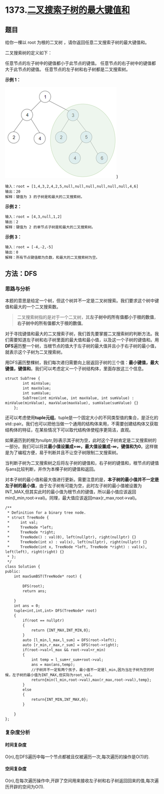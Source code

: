 # 1373.[二叉搜索子树的最大键值和](https://leetcode.cn/problems/maximum-sum-bst-in-binary-tree/description/)

## 题目

给你一棵以 root 为根的二叉树 ，请你返回任意二叉搜索子树的最大键值和。

二叉搜索树的定义如下：

任意节点的左子树中的键值都小于此节点的键值。
任意节点的右子树中的键值都大于此节点的键值。
任意节点的左子树和右子树都是二叉搜索树。
 

**示例 1：**


![piture](../pic/1373.1.png))


    输入：root = [1,4,3,2,4,2,5,null,null,null,null,null,null,4,6]
    输出：20
    解释：键值为 3 的子树是和最大的二叉搜索树。
    
**示例 2：**

    输入：root = [4,3,null,1,2]
    输出：2
    解释：键值为 2 的单节点子树是和最大的二叉搜索树。

**示例 3：**

    输入：root = [-4,-2,-5]
    输出：0
    解释：所有节点键值都为负数，和最大的二叉搜索树为空。

## 方法：DFS

### 思路与分析

本题的意思是给定一个树，但这个树并不一定是二叉树搜索。我们要求这个树中键值和最大的一个二叉搜索数。

>二叉搜索树指的是对于一个二叉树，其**左子树中的所有值都小于根的数值**，**右子树中的所有值都大于根的数值**。

对于寻找键值和最大的二叉搜索子树，我们首先要掌握二叉搜索树的判断方法。我们需要知道左子树和右子树里面的最大值和最小值，以及这一个子树的键值和。用**DFS**遍历整一个树，当根节点的值大于左子树的最大值并且小于右子树的最小值，就表示这个子树为二叉搜索树。

用DFS遍历整棵树，我们每次递归需要向上层返回子树的三个值：**最小键值，最大键值，键值和**。我们可以考虑定义一个子树结构体，里面存放这三个信息。


~~~
struct SubTree {
        int minValue;
        int maxValue;
        int sumValue;
        SubTree(int minValue, int maxValue, int sumValue) : minValue(minValue), maxValue(maxValue), sumValue(sumValue) {}
    };
~~~

还可以考虑使用**tuple元组**。tuple是一个固定大小的不同类型值的集合，是泛化的std::pair。我们也可以把他当做一个通用的结构体来用，不需要创建结构体又获取结构体的特征，在某些情况下可以取代结构体使程序更简洁，直观。

如果遍历到的根为nullptr,则i表示其子树为空，此时这个子树肯定是二叉搜索树的一部分。我们可以将其**最小值设置成+∞，最大值设置成-∞，键值和为0**。这样做是为了编程方便，易于判断并且不让空子树限制二叉搜索树。

当判断子树为二叉搜索树之后将左子树的键值和，右子树的键值和，根节点的键值与ans比较判断，并作为本棵子树的键值和返回。

对本子树的最小值和最大值进行更新。需要注意的是，**本子树的最小值并不一定是左子树的最小值**，由于左子树有可能为空，此时左子树的最小值被设置为INT_MAX,但其实此时的最小值为根节点的键值，所以最小值应该返回min(l_min,root->val)。同理，最大值应该返回max(r_max,root->val)。

~~~
/**
 * Definition for a binary tree node.
 * struct TreeNode {
 *     int val;
 *     TreeNode *left;
 *     TreeNode *right;
 *     TreeNode() : val(0), left(nullptr), right(nullptr) {}
 *     TreeNode(int x) : val(x), left(nullptr), right(nullptr) {}
 *     TreeNode(int x, TreeNode *left, TreeNode *right) : val(x), left(left), right(right) {}
 * };
 */
class Solution {
public:
    int maxSumBST(TreeNode* root) {

        DFS(root);
        return ans;

    }
    int ans = 0;
    tuple<int,int,int> DFS(TreeNode* root)
    {
        if(root == nullptr)
        {
            return {INT_MAX,INT_MIN,0};
        }
        auto [l_min,l_max,l_sum] = DFS(root->left);
        auto [r_min,r_max,r_sum] = DFS(root->right);
        if(root->val>l_max && root->val<r_min)
        {
            int temp = l_sum+r_sum+root->val;
            ans = max(ans,temp);
            //子树并不一定有两个孩子，最小值不一定是l_min,因为当左子树为空的时候，左子树的最小值为INT_MAX,但实际为root_val。
            return{min(l_min,root->val),max(r_max,root->val),temp};
        }
        else
        {
            return{INT_MIN,INT_MAX,0};
        }
        
    }
};
~~~

### 复杂度分析

#### 时间复杂度

O(n),在DFS遍历中每一个节点都被且仅被遍历一次,每次遍历的操作是O(1)的.

#### 空间复杂度

O(n),在每次遍历操作中,开辟了空间用来接收左子树和右子树返回回来的值,每次遍历开辟的空间为O(1).